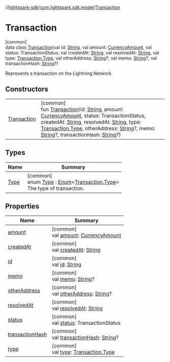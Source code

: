 //[lightspark-sdk](../../../index.md)/[com.lightspark.sdk.model](../index.md)/[Transaction](index.md)

# Transaction

[common]\
data class [Transaction](index.md)(val id: [String](https://kotlinlang.org/api/latest/jvm/stdlib/kotlin/-string/index.html), val amount: [CurrencyAmount](../-currency-amount/index.md), val status: TransactionStatus, val createdAt: [String](https://kotlinlang.org/api/latest/jvm/stdlib/kotlin/-string/index.html), val resolvedAt: [String](https://kotlinlang.org/api/latest/jvm/stdlib/kotlin/-string/index.html), val type: [Transaction.Type](-type/index.md), val otherAddress: [String](https://kotlinlang.org/api/latest/jvm/stdlib/kotlin/-string/index.html)?, val memo: [String](https://kotlinlang.org/api/latest/jvm/stdlib/kotlin/-string/index.html)?, val transactionHash: [String](https://kotlinlang.org/api/latest/jvm/stdlib/kotlin/-string/index.html)?)

Represents a transaction on the Lightning Network.

## Constructors

| | |
|---|---|
| [Transaction](-transaction.md) | [common]<br>fun [Transaction](-transaction.md)(id: [String](https://kotlinlang.org/api/latest/jvm/stdlib/kotlin/-string/index.html), amount: [CurrencyAmount](../-currency-amount/index.md), status: TransactionStatus, createdAt: [String](https://kotlinlang.org/api/latest/jvm/stdlib/kotlin/-string/index.html), resolvedAt: [String](https://kotlinlang.org/api/latest/jvm/stdlib/kotlin/-string/index.html), type: [Transaction.Type](-type/index.md), otherAddress: [String](https://kotlinlang.org/api/latest/jvm/stdlib/kotlin/-string/index.html)?, memo: [String](https://kotlinlang.org/api/latest/jvm/stdlib/kotlin/-string/index.html)?, transactionHash: [String](https://kotlinlang.org/api/latest/jvm/stdlib/kotlin/-string/index.html)?) |

## Types

| Name | Summary |
|---|---|
| [Type](-type/index.md) | [common]<br>enum [Type](-type/index.md) : [Enum](https://kotlinlang.org/api/latest/jvm/stdlib/kotlin/-enum/index.html)&lt;[Transaction.Type](-type/index.md)&gt; <br>The type of transaction. |

## Properties

| Name | Summary |
|---|---|
| [amount](amount.md) | [common]<br>val [amount](amount.md): [CurrencyAmount](../-currency-amount/index.md) |
| [createdAt](created-at.md) | [common]<br>val [createdAt](created-at.md): [String](https://kotlinlang.org/api/latest/jvm/stdlib/kotlin/-string/index.html) |
| [id](id.md) | [common]<br>val [id](id.md): [String](https://kotlinlang.org/api/latest/jvm/stdlib/kotlin/-string/index.html) |
| [memo](memo.md) | [common]<br>val [memo](memo.md): [String](https://kotlinlang.org/api/latest/jvm/stdlib/kotlin/-string/index.html)? |
| [otherAddress](other-address.md) | [common]<br>val [otherAddress](other-address.md): [String](https://kotlinlang.org/api/latest/jvm/stdlib/kotlin/-string/index.html)? |
| [resolvedAt](resolved-at.md) | [common]<br>val [resolvedAt](resolved-at.md): [String](https://kotlinlang.org/api/latest/jvm/stdlib/kotlin/-string/index.html) |
| [status](status.md) | [common]<br>val [status](status.md): TransactionStatus |
| [transactionHash](transaction-hash.md) | [common]<br>val [transactionHash](transaction-hash.md): [String](https://kotlinlang.org/api/latest/jvm/stdlib/kotlin/-string/index.html)? |
| [type](type.md) | [common]<br>val [type](type.md): [Transaction.Type](-type/index.md) |
